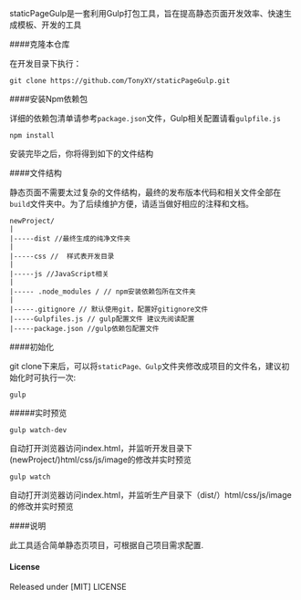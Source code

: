 staticPageGulp是一套利用Gulp打包工具，旨在提高静态页面开发效率、快速生成模板、开发的工具

####克隆本仓库

在开发目录下执行：

````
git clone https://github.com/TonyXY/staticPageGulp.git
````

####安装Npm依赖包

详细的依赖包清单请参考`package.json`文件，Gulp相关配置请看`gulpfile.js`

````
npm install
````

安装完毕之后，你将得到如下的文件结构

####文件结构

静态页面不需要太过复杂的文件结构，最终的发布版本代码和相关文件全部在`build`文件夹中。为了后续维护方便，请适当做好相应的注释和文档。

````
newProject/
|
|-----dist //最终生成的纯净文件夹
|
|-----css //  样式表开发目录
|
|-----js //JavaScript相关
|
|----- .node_modules / // npm安装依赖包所在文件夹
|
|-----.gitignore // 默认使用git，配置好gitignore文件
|-----Gulpfiles.js // gulp配置文件 建议先阅读配置
|-----package.json //gulp依赖包配置文件

````
####初始化

git clone下来后，可以将`staticPage、Gulp`文件夹修改成项目的文件名，建议初始化时可执行一次:

````
gulp
````

#####实时预览

````
gulp watch-dev
````
自动打开浏览器访问index.html，并监听开发目录下(newProject/)html/css/js/image的修改并实时预览

````
gulp watch
````
自动打开浏览器访问index.html，并监听生产目录下（dist/）html/css/js/image的修改并实时预览

####说明

此工具适合简单静态页项目，可根据自己项目需求配置.

#### License

Released under [MIT] LICENSE
